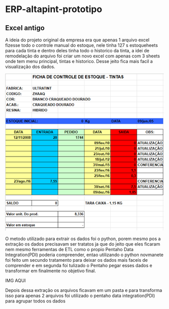 # ERP-altapint-prototipo


<h2>Excel antigo</h2>
<p>
  A ideia do projeto original da empresa era que apenas 1 arquivo excel fizesse todo o controle manual do estoque, nele tinha 127 s estoqueheets para cada tinta e dentro deles tinha todo o historico da tinta, a idei de remodelação do arquivo foi criar um novo excel com apenas com 3 sheets onde tem menu principal, tintas e historico. Desse jeito fica mais facil a visualização dos dados.
</p>

![Excel Antigo](https://github.com/VictorEMF/ERP-altapint-prototipo/blob/main/02%20-%20ARQUIVOS/IMAGEN/EXCEL%20ANTIGO.png)

<p>
  O metodo utilizado para extrair os dados foi o python, porem mesmo pos a extração os dados precisavam ser tratatos ja que do jeito que eles ficaram nem mesmo ferramentas de ETL como o propio Pentaho Data Integration(PDI) poderia compreender, entao utilizando o python novmanete foi feito um secundo tratamento para deixar os dados mais faceis de comprender e em segunda foi tulizado o Pentaho pegar esses dados e transformar em finalmente no objetivo final. 
</p>

IMG AQUI

<p>
  Depois dessa extração os arquivos ficavam em um pasta e para transforma isso para apenas 2 arquivos foi utilizado o pentaho data integration(PDI) para agrupar todos os dados 
</p>
